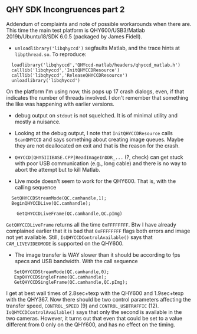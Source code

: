 ## QHY SDK Incongruences part 2

Addendum of complaints and note of possible workarounds when there are. This time the main
test platform is QHY600/USB3/Matlab 2019b/Ubuntu18/SDK 6.0.5 (packaged by James Fidell).

+ `unloadlibrary('libqhyccd')` segfaults Matlab, and the trace hints at `libpthread.so`. To reproduce:
```
  loadlibrary('libqhyccd','QHYccd-matlab/headers/qhyccd_matlab.h')
  calllib('libqhyccd','InitQHYCCDResource')
  calllib('libqhyccd','ReleaseQHYCCDResource')
  unloadlibrary('libqhyccd')
```
On the platform I'm using now, this pops up 17 crash dialogs, even, if that indicates the number
of threads involved. I don't remember that something the like was happening with earlier versions.

+ debug output on `stdout` is not squelched. It is of minimal utility and mostly a nuisance.

+ Looking at the debug output, I note that `InitQHYCCDResource` calls `ScanQHYCCD` and says 
something about creating image queues. Maybe they are not deallocated on exit and that is the reason
for the crash.

+ `QHYCCD|QHY5IIIBASE.CPP|ReadImageInDDR_...` (?, check) can get stuck with poor USB communication
(e.g., long cable) and there is no way to abort the attempt but to kill Matlab.

+ Live mode doesn't seem to work for the QHY600. That is, with the calling sequence
```
  SetQHYCCDStreamMode(QC.camhandle,1);
  BeginQHYCCDLive(QC.camhandle);

    GetQHYCCDLiveFrame(QC.camhandle,QC.pImg)
```
`GetQHYCCDLiveFrame` returns all the time `0xFFFFFFFF`. Btw I have already complained earlier that
it is bad that `0xFFFFFFFF` flags both errors and image not yet available. Still,
`IsQHYCCDControlAvailable()` says that `CAM_LIVEVIDEOMODE` is supported on the QHY600.

+ The image transfer is WAY slower than it should be according to fps specs and USB bandwidth. With
 the call sequence
```
   SetQHYCCDStreamMode(QC.camhandle,0);
   ExpQHYCCDSingleFrame(QC.camhandle);
   GetQHYCCDSingleFrame(QC.camhandle,QC.pImg);
```
I get at best wall times of 2.8sec+texp with the QHY600 and 1.9sec+texp with the QHY367.
Now there should be
two control parameters affecting the transfer speed, `CONTROL_SPEED` (9) and `CONTROL_USBTRAFFIC`
(12). `IsQHYCCDControlAvailable()` says that only the second is available in the two cameras. However,
it turns out that even that could be set to a value different from 0 only on the QHY600, and has no effect on the timing.